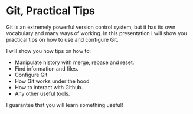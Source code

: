 # Git, Practical Tips

Git is an extremely powerful version control system, but it has its own
vocabulary and many ways of working. In this presentation I will show you
practical tips on how to use and configure Git.

I will show you how tips on how to:

* Manipulate history with merge, rebase and reset.
* Find information and files.
* Configure Git
* How Git works under the hood
* How to interact with Github.
* Any other useful tools.

I guarantee that you will learn something useful!
